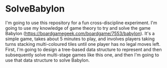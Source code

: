 # SolveBabylon
I'm going to use this repository for a fun cross-discipline experiment. I'm going to use my knowledge of game theory to try and solve the game Babylon (https://boardgamegeek.com/boardgame/7553/babylon). It's a simple game, takes about 5 minutes to play, and involves players taking turns stacking multi-coloured tiles until one player has no legal moves left. First, I'm going to design a tree-based data structure to represent and then subsequently solve multi-stage games like this one, and then I'm going to use that data structure to solve Babylon.
